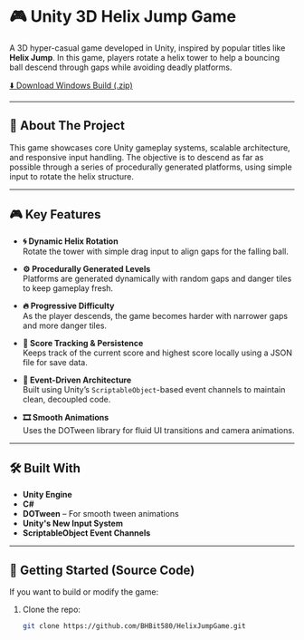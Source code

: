 # 🎮 Unity 3D Helix Jump Game

A 3D hyper-casual game developed in Unity, inspired by popular titles like **Helix Jump**. In this game, players rotate a helix tower to help a bouncing ball descend through gaps while avoiding deadly platforms.

[⬇️ Download Windows Build (.zip)](https://github.com/BHBit580/HelixJumpGame/releases/download/V/GameBuild.zip)

---

## 🧩 About The Project

This game showcases core Unity gameplay systems, scalable architecture, and responsive input handling. The objective is to descend as far as possible through a series of procedurally generated platforms, using simple input to rotate the helix structure.

---

## 🎮 Key Features

- **🌀 Dynamic Helix Rotation**  
  Rotate the tower with simple drag input to align gaps for the falling ball.

- **⚙️ Procedurally Generated Levels**  
  Platforms are generated dynamically with random gaps and danger tiles to keep gameplay fresh.

- **🔥 Progressive Difficulty**  
  As the player descends, the game becomes harder with narrower gaps and more danger tiles.

- **💾 Score Tracking & Persistence**  
  Keeps track of the current score and highest score locally using a JSON file for save data.

- **📣 Event-Driven Architecture**  
  Built using Unity’s `ScriptableObject`-based event channels to maintain clean, decoupled code.

- **🎞️ Smooth Animations**  
  Uses the DOTween library for fluid UI transitions and camera animations.

---

## 🛠️ Built With

- **Unity Engine**
- **C#**
- **DOTween** – For smooth tween animations
- **Unity's New Input System**
- **ScriptableObject Event Channels**

---

## 🚀 Getting Started (Source Code)

If you want to build or modify the game:

1. Clone the repo:
   ```bash
   git clone https://github.com/BHBit580/HelixJumpGame.git
